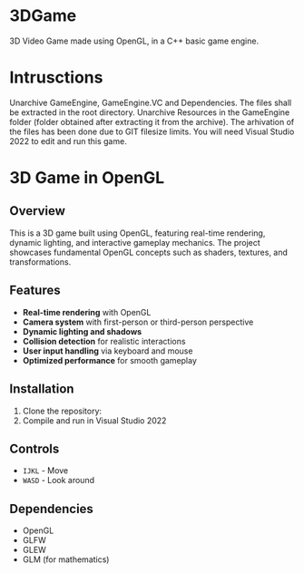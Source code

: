 # 3DGame
3D Video Game made using OpenGL, in a C++ basic game engine.

# Intrusctions
Unarchive GameEngine, GameEngine.VC and Dependencies. The files shall be extracted in the root directory.
Unarchive Resources in the GameEngine folder (folder obtained after extracting it from the archive).
The arhivation of the files has been done due to GIT filesize limits. You will need Visual Studio 2022 to edit and run this game.


# 3D Game in OpenGL

## Overview
This is a 3D game built using OpenGL, featuring real-time rendering, dynamic lighting, and interactive gameplay mechanics. The project showcases fundamental OpenGL concepts such as shaders, textures, and transformations.

## Features
- **Real-time rendering** with OpenGL
- **Camera system** with first-person or third-person perspective
- **Dynamic lighting and shadows**
- **Collision detection** for realistic interactions
- **User input handling** via keyboard and mouse
- **Optimized performance** for smooth gameplay

## Installation
1. Clone the repository:
2. Compile and run in Visual Studio 2022 

## Controls
- `IJKL` - Move
- `WASD` - Look around

## Dependencies
- OpenGL
- GLFW
- GLEW
- GLM (for mathematics)



